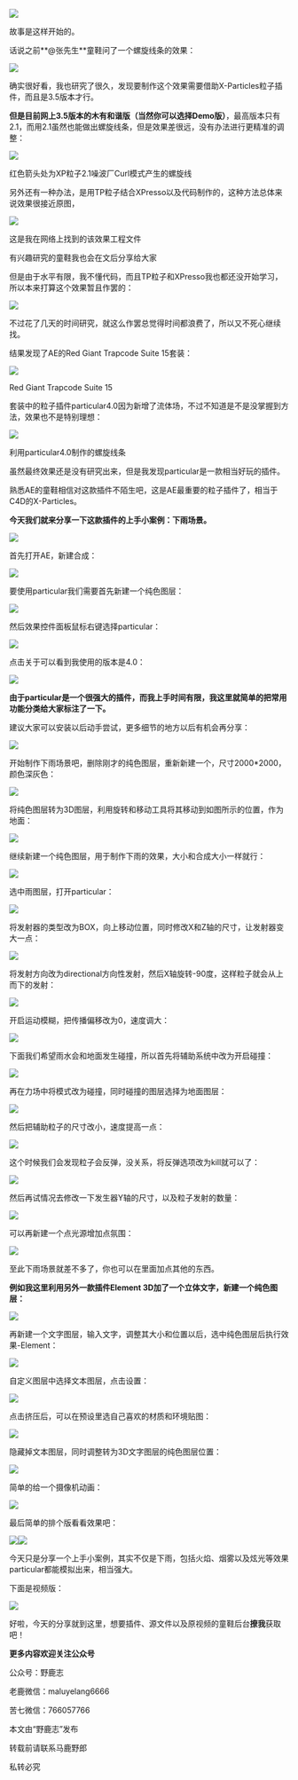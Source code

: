 ![](https://pic4.zhimg.com/v2-a076a58210df4a0f96195bb3e6012f63_r.jpg)

故事是这样开始的。

话说之前**@张先生**童鞋问了一个螺旋线条的效果：

![](https://pic2.zhimg.com/v2-03d7a6aa40bf1919fe57b5094e9dd595_r.jpg)

确实很好看，我也研究了很久，发现要制作这个效果需要借助X-Particles粒子插件，而且是3.5版本才行。

**但是目前网上3.5版本的木有和谐版（当然你可以选择Demo版）**，最高版本只有2.1，而用2.1虽然也能做出螺旋线条，但是效果差很远，没有办法进行更精准的调整：

![](https://pic3.zhimg.com/v2-ac0012646b86e72b36215977b5869bde_r.jpg)

红色箭头处为XP粒子2.1噪波厂Curl模式产生的螺旋线

另外还有一种办法，是用TP粒子结合XPresso以及代码制作的，这种方法总体来说效果很接近原图，

![](https://pic3.zhimg.com/v2-95b87b9fa9fb6b66a1e8b7a4a6b016da_r.jpg)

这是我在网络上找到的该效果工程文件

有兴趣研究的童鞋我也会在文后分享给大家

但是由于水平有限，我不懂代码，而且TP粒子和XPresso我也都还没开始学习，所以本来打算这个效果暂且作罢的：

![](https://pic2.zhimg.com/v2-871b4075a9dc9f8b2d2e37421883dbd9_r.jpg)

不过花了几天的时间研究，就这么作罢总觉得时间都浪费了，所以又不死心继续找。

结果发现了AE的Red Giant Trapcode Suite 15套装：

![](https://pic4.zhimg.com/v2-1a114970893a5c94b930666021025a8f_r.jpg)

Red Giant Trapcode Suite 15

套装中的粒子插件particular4.0因为新增了流体场，不过不知道是不是没掌握到方法，效果也不是特别理想：

![](https://pic4.zhimg.com/v2-608168d5d2ea8c82009510ed4b09234b_r.jpg)

利用particular4.0制作的螺旋线条

虽然最终效果还是没有研究出来，但是我发现particular是一款相当好玩的插件。

熟悉AE的童鞋相信对这款插件不陌生吧，这是AE最重要的粒子插件了，相当于C4D的X-Particles。

**今天我们就来分享一下这款插件的上手小案例：下雨场景。**

![](https://pic2.zhimg.com/v2-29972d51c8ff091e19931910625efd1d_r.jpg)

首先打开AE，新建合成：

![](https://pic4.zhimg.com/v2-53595248e3e0eedf28967b7e70729dbf_r.jpg)

要使用particular我们需要首先新建一个纯色图层：

![](https://pic4.zhimg.com/v2-de70f34316350b33f1494b718f32fb63_r.jpg)

然后效果控件面板鼠标右键选择particular：

![](https://pic4.zhimg.com/v2-75546f7b40d97ff5f7af3ae861d4be53_r.jpg)

点击关于可以看到我使用的版本是4.0：

![](https://pic1.zhimg.com/v2-1b904fc0f01d6e53ea1716b88ce87c00_r.jpg)

**由于particular是一个很强大的插件，而我上手时间有限，我这里就简单的把常用功能分类给大家标注了一下。**

建议大家可以安装以后动手尝试，更多细节的地方以后有机会再分享：

![](https://pic3.zhimg.com/v2-348c7dc1438fdeff6884757312394f96_r.jpg)

开始制作下雨场景吧，删除刚才的纯色图层，重新新建一个，尺寸2000\*2000，颜色深灰色：

![](https://pic3.zhimg.com/v2-1cba6aa0dadcda02032257d79132267e_r.jpg)

将纯色图层转为3D图层，利用旋转和移动工具将其移动到如图所示的位置，作为地面：

![](https://pic1.zhimg.com/v2-4b3db1e2b1088a8e6b487452a1336d5c_r.jpg)

继续新建一个纯色图层，用于制作下雨的效果，大小和合成大小一样就行：

![](https://pic1.zhimg.com/v2-705b97298050f394045e93c2c64b0394_r.jpg)

选中雨图层，打开particular：

![](https://pic3.zhimg.com/v2-aa6a54da2971f5ad2696a656a10040b2_r.jpg)

将发射器的类型改为BOX，向上移动位置，同时修改X和Z轴的尺寸，让发射器变大一点：

![](https://pic4.zhimg.com/v2-34f4d5487b650d568947e1dd983d380b_r.jpg)

将发射方向改为directional方向性发射，然后X轴旋转-90度，这样粒子就会从上而下的发射：

![](https://pic4.zhimg.com/v2-fd152cab97003f5ef308cb67d05dd75f_r.jpg)

开启运动模糊，把传播偏移改为0，速度调大：

![](https://pic2.zhimg.com/v2-a5b9e4676ca09b536880c6d31cb15995_r.jpg)

下面我们希望雨水会和地面发生碰撞，所以首先将辅助系统中改为开启碰撞：

![](https://pic2.zhimg.com/v2-5f6f53407bc5facde9c1cab7f7e16695_r.jpg)

再在力场中将模式改为碰撞，同时碰撞的图层选择为地面图层：

![](https://pic2.zhimg.com/v2-04727a98df80b7965e32a086251cb119_r.jpg)

然后把辅助粒子的尺寸改小，速度提高一点：  

![](https://pic2.zhimg.com/v2-aa5c860107a1081c58e1ba56b9e3a1c1_r.jpg)

这个时候我们会发现粒子会反弹，没关系，将反弹选项改为kill就可以了：

![](https://pic4.zhimg.com/v2-22185c9a744a801cc5c732374bad4af3_r.jpg)

然后再试情况去修改一下发生器Y轴的尺寸，以及粒子发射的数量：

![](https://pic4.zhimg.com/v2-e9eac5b75b5ce5e2896851e1c15efe33_r.jpg)

可以再新建一个点光源增加点氛围：

![](https://pic2.zhimg.com/v2-4b153beb6b24f527b7b685bc668b4579_r.jpg)

至此下雨场景就差不多了，你也可以在里面加点其他的东西。

**例如我这里利用另外一款插件Element 3D加了一个立体文字，新建一个纯色图层：**

![](https://pic2.zhimg.com/v2-f663646b4bdae1c667c609c860f5ae79_r.jpg)

再新建一个文字图层，输入文字，调整其大小和位置以后，选中纯色图层后执行效果-Element：

![](https://pic2.zhimg.com/v2-7d6b04ce4820ef40604643befdda7205_r.jpg)

自定义图层中选择文本图层，点击设置：

![](https://pic4.zhimg.com/v2-6685927155e5b9bcfda927d9fab223e7_r.jpg)

点击挤压后，可以在预设里选自己喜欢的材质和环境贴图：

![](https://pic1.zhimg.com/v2-a7914ea9d6fa9cf2d4ac7f80349ef380_r.jpg)

隐藏掉文本图层，同时调整转为3D文字图层的纯色图层位置：

![](https://pic3.zhimg.com/v2-fc177aa79ea98f29c11213860759a396_r.jpg)

简单的给一个摄像机动画：

![](https://pic2.zhimg.com/v2-955b8570fde1d83588ce98cac7f968f9_r.jpg)

最后简单的排个版看看效果吧：

![](https://pic3.zhimg.com/v2-5ff54a868ee56fa5d4a9ae74f4ce829e_r.jpg)[![](https://pic1.zhimg.com/v2-c2861f1f1b988e2832cbdc51e7fb8b25.jpg)](https://link.zhihu.com/?target=https%3A//www.zhihu.com/video/1053265863460904960)

今天只是分享一个上手小案例，其实不仅是下雨，包括火焰、烟雾以及炫光等效果particular都能模拟出来，相当强大。

下面是视频版：

[![](https://pic3.zhimg.com/v2-dc16f065018a90393bb24a0818fb7ba6.png)](https://link.zhihu.com/?target=https%3A//www.zhihu.com/video/1053265919010279424)

好啦，今天的分享就到这里，想要插件、源文件以及原视频的童鞋后台**撩我**获取吧！

**更多内容欢迎关注公众号**

公众号：野鹿志

老鹿微信：maluyelang6666

苦七微信：766057766

本文由“野鹿志”发布

转载前请联系马鹿野郎

私转必究
